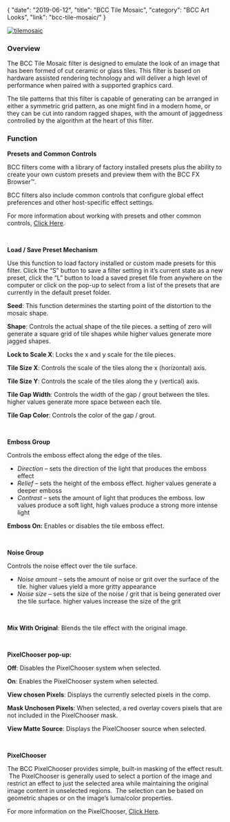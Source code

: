 {
"date": "2019-06-12",
"title": "BCC Tile Mosaic",
"category": "BCC Art Looks",
"link": "bcc-tile-mosaic/"
}

 [![tilemosaic](https://borisfx-com-res.cloudinary.com/image/upload//documentation/continuum/uploads/2013/07/tilemosaic.jpg)](https://borisfx-com-res.cloudinary.com/image/upload//documentation/continuum/uploads/2013/07/tilemosaic.jpg)


### Overview


The BCC Tile Mosaic filter is designed to emulate the look of an image that has been formed of cut ceramic or glass tiles. This filter is based on hardware assisted rendering technology and will deliver a high level of performance when paired with a supported graphics card.


The tile patterns that this filter is capable of generating can be arranged in either a symmetric grid pattern, as one might find in a modern home, or they can be cut into random ragged shapes, with the amount of jaggedness controlled by the algorithm at the heart of this filter.


### Function


**Presets and Common Controls**


BCC filters come with a library of factory installed presets plus the ability to create your own custom presets and preview them with the BCC FX Browser™.


BCC filters also include common controls that configure global effect preferences and other host-specific effect settings.


For more information about working with presets and other common controls, [Click Here](/documentation/continuum/bcc-common-controls/).

 


**Load / Save Preset Mechanism**


Use this function to load factory installed or custom made presets for this filter. Click the “S” button to save a filter setting in it’s current state as a new preset, click the “L” button to load a saved preset file from anywhere on the computer or click on the pop-up to select from a list of the presets that are currently in the default preset folder.


**Seed**: This function determines the starting point of the distortion to the mosaic shape.


**Shape**: Controls the actual shape of the tile pieces. a setting of zero will generate a square grid of tile shapes while higher values generate more jagged shapes.


**Lock to Scale X**: Locks the x and y scale for the tile pieces.


**Tile Size X**: Controls the scale of the tiles along the x (horizontal) axis.


**Tile Size Y**: Controls the scale of the tiles along the y (vertical) axis.


**Tile Gap Width**: Controls the width of the gap / grout between the tiles. higher values generate more space between each tile.


**Tile Gap Color**: Controls the color of the gap / grout.


 


**Emboss Group**


Controls the emboss effect along the edge of the tiles.


* *Direction* – sets the direction of the light that produces the emboss effect
* *Relief* – sets the height of the emboss effect. higher values generate a deeper emboss
* *Contrast* – sets the amount of light that produces the emboss. low values produce a soft light, high values produce a strong more intense light


**Emboss On:** Enables or disables the tile emboss effect.


 


**Noise Group**


Controls the noise effect over the tile surface.


* *Noise amount* – sets the amount of noise or grit over the surface of the tile. higher values yield a more gritty appearance
* *Noise size* – sets the size of the noise / grit that is being generated over the tile surface. higher values increase the size of the grit


 


**Mix With Original**: Blends the tile effect with the original image.


 


**PixelChooser pop-up:**


**Off**: Disables the PixelChooser system when selected.  




**On**: Enables the PixelChooser system when selected.  




**View chosen Pixels**: Displays the currently selected pixels in the comp.  




**Mask Unchosen Pixels**: When selected, a red overlay covers pixels that are not included in the PixelChooser mask.  




**View Matte Source**: Displays the PixelChooser source when selected.


 


**PixelChooser**


The BCC PixelChooser provides simple, built-in masking of the effect result.  The PixelChooser is generally used to select a portion of the image and restrict an effect to just the selected area while maintaining the original image content in unselected regions.  The selection can be based on geometric shapes or on the image’s luma/color properties.


For more information on the PixelChooser, [Click Here](/documentation/continuum/bcc-pixel-chooser/).

 